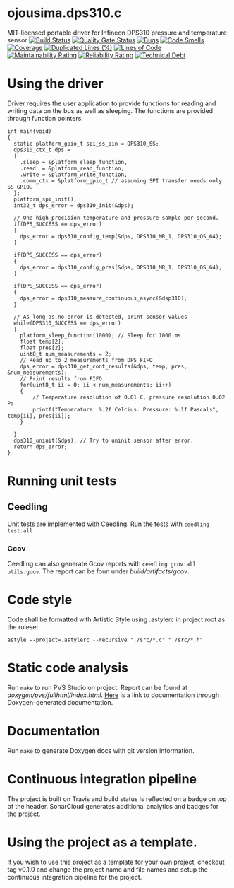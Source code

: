 # ojousima.dps310.c
MIT-licensed portable driver for Infineon DPS310 pressure and temperature sensor
[![Build Status](https://travis-ci.org/ojousima/ojousima.dps310.c.svg?branch=master)](https://travis-ci.org/ojousima/ojousima.dps310.c)
[![Quality Gate Status](https://sonarcloud.io/api/project_badges/measure?project=ojousima.dps310.c&metric=alert_status)](https://sonarcloud.io/dashboard?id=ojousima.dps310.c)
[![Bugs](https://sonarcloud.io/api/project_badges/measure?project=ojousima.dps310.c&metric=bugs)](https://sonarcloud.io/dashboard?id=ojousima.dps310.c)
[![Code Smells](https://sonarcloud.io/api/project_badges/measure?project=ojousima.dps310.c&metric=code_smells)](https://sonarcloud.io/dashboard?id=ojousima.dps310.c)
[![Coverage](https://sonarcloud.io/api/project_badges/measure?project=ojousima.dps310.c&metric=coverage)](https://sonarcloud.io/dashboard?id=ojousima.dps310.c)
[![Duplicated Lines (%)](https://sonarcloud.io/api/project_badges/measure?project=ojousima.dps310.c&metric=duplicated_lines_density)](https://sonarcloud.io/dashboard?id=ojousima.dps310.c)
[![Lines of Code](https://sonarcloud.io/api/project_badges/measure?project=ojousima.dps310.c&metric=ncloc)](https://sonarcloud.io/dashboard?id=ojousima.dps310.c)
[![Maintainability Rating](https://sonarcloud.io/api/project_badges/measure?project=ojousima.dps310.c&metric=sqale_rating)](https://sonarcloud.io/dashboard?id=ojousima.dps310.c)
[![Reliability Rating](https://sonarcloud.io/api/project_badges/measure?project=ojousima.dps310.c&metric=reliability_rating)](https://sonarcloud.io/dashboard?id=ojousima.dps310.c)
[![Technical Debt](https://sonarcloud.io/api/project_badges/measure?project=ojousima.dps310.c&metric=sqale_index)](https://sonarcloud.io/dashboard?id=ojousima.dps310.c)

# Using the driver

Driver requires the user application to provide functions for reading and writing data on the bus as well as sleeping. 
The functions are provided through function pointers. 

```
int main(void)
{
  static platform_gpio_t spi_ss_pin = DPS310_SS;
  dps310_ctx_t dps = 
  {
    .sleep = &platform_sleep_function,
    .read  = &platform_read_function,
    .write = &platform_write_function,
    .comm_ctx = &platform_gpio_t // assuming SPI transfer needs only SS GPIO.
  };
  platform_spi_init();
  int32_t dps_error = dps310_init(&dps);

  // One high-precision temperature and pressure sample per second.
  if(DPS_SUCCESS == dps_error)
  {  
    dps_error = dps310_config_temp(&dps, DPS310_MR_1, DPS310_OS_64);
  }

  if(DPS_SUCCESS == dps_error)
  {  
    dps_error = dps310_config_pres(&dps, DPS310_MR_1, DPS310_OS_64);
  }

  if(DPS_SUCCESS == dps_error)
  {  
    dps_error = dps310_measure_continuous_async(&dsp310);
  }

  // As long as no error is detected, print sensor values
  while(DPS310_SUCCESS == dps_error)
  {
    platform_sleep_function(1000); // Sleep for 1000 ms
    float temp[2];
    float pres[2];
    uint8_t num_measurements = 2;
    // Read up to 2 measurements from DPS FIFO
    dps_error = dps310_get_cont_results(&dps, temp, pres, &num_measurements);
    // Print results from FIFO
    for(uint8_t ii = 0; ii < num_measurements; ii++)
    {
        // Temperature resolution of 0.01 C, pressure resolution 0.02 Pa
        printf("Temperature: %.2f Celcius. Pressure: %.1f Pascals", temp[ii], pres[ii]);
    }

  }
  dps310_uninit(&dps); // Try to uninit sensor after error.
  return dps_error;
}
```

# Running unit tests
## Ceedling
Unit tests are implemented with Ceedling. Run the tests with
`ceedling test:all`

### Gcov
Ceedling can also generate Gcov reports with `ceedling gcov:all utils:gcov`.
The report can be foun under _build/artifacts/gcov_.

# Code style
Code shall be formatted with Artistic Style using .astylerc in project root as the
ruleset.
```
astyle --project=.astylerc --recursive "./src/*.c" "./src/*.h"
```

# Static code analysis
Run `make` to run PVS Studio on project. Report can be found at _doxygen/pvs/fullhtml/index.html_.
[Here](./fullhtml/index.html) is a link to documentation through Doxygen-generated documentation.

# Documentation
Run `make` to generate Doxygen docs with git version information. 

# Continuous integration pipeline
The project is built on Travis and build status is reflected on a badge on top of the 
header. SonarCloud generates additional analytics and badges for the project.

# Using the project as a template. 
If you wish to use this project as a template for your own project, checkout tag v0.1.0
and change the project name and file names and setup the continuous integration pipeline
for the project.